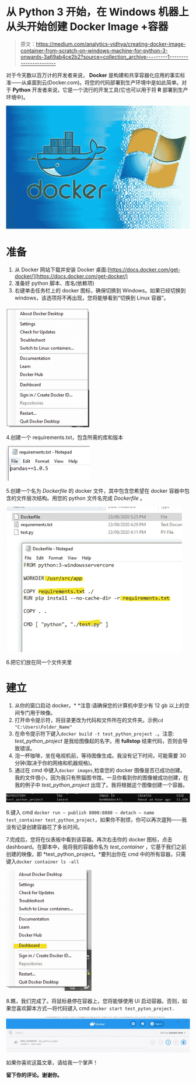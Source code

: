 # 从 Python 3 开始，在 Windows 机器上从头开始创建 Docker Image +容器

> 原文：<https://medium.com/analytics-vidhya/creating-docker-image-container-from-scratch-on-windows-machine-for-python-3-onwards-3a69ab4ce2b2?source=collection_archive---------1----------------------->

对于今天数以百万计的开发者来说， **Docker** 是构建和共享容器化应用的事实标准——从桌面到云(Docker.com)。将您的代码部署到生产环境中是如此简单。对于 **Python** 开发者来说，它是一个流行的开发工具(它也可以用于将 **R** 部署到生产环境中)。

![](img/498803137f8f644234ab871462a934e5.png)

# 准备

1.  从 Docker 网站下载并安装 Docker 桌面:[https://docs.docker.com/get-docker/](https://docs.docker.com/get-docker/)
2.  准备好 python 脚本、库名(依赖项)
3.  右键单击任务栏上的 docker 图标，确保切换到 Windows。如果已经切换到 windows，该选项将不再出现，您将能够看到“切换到 Linux 容器”。

![](img/ce5f6388db0d7e06049703c2d54c47cf.png)

4.创建一个 requirements.txt，包含所需的库和版本

![](img/e49e3e452dcaa31d5f7919863e50438e.png)

5.创建一个名为 *Dockerfile* 的 docker 文件，其中包含您希望在 docker 容器中包含的文件层次结构。用您的 python 文件名完成 *Dockerfile* 。

![](img/856186f95cb38131442a7bfd8fda0823.png)

6.把它们放在同一个文件夹里

# 建立

1.  从你的窗口启动 docker。* *注意:请确保您的计算机中至少有 12 gb 以上的空间专门用于映像。
2.  打开命令提示符，将目录更改为代码和文件所在的文件夹。示例`cd "C:\Users\Folder_Name"`
3.  在命令提示符下键入`docker build -t test_python_project .`。注意: *test_python_project* 是我给图像起的名字。用 **fullstop** 结束代码，否则会导致错误。
4.  泡一杯咖啡，坐在电视机前，等待图像生成。我没有记下时间，可能需要 30 分钟(取决于你的网络和机器规格)。
5.  通过在 cmd 中键入`docker images`,检查您的 docker 图像是否已成功创建。我的文件很小，因为我只有熊猫图书馆。一旦你看到你的图像被成功创建，在我的例子中 *test_python_project* 出现了。我将根据这个图像创建一个容器。

![](img/125198f5cd5e1023ee738983fee897dc.png)

6.键入 cmd `docker run — publish 8000:8080 — detach — name test_container test_python_project`，如果你不耐烦，你可以再次遛狗——我没有记录创建容器花了多长时间。

7.完成后，您将在仪表板中看到该容器。再次右击你的 docker 图标，点击 dashboard。在脚本中，我将我的容器命名为 *test_container* ，它基于我们之前创建的映像，即 *test_python_project。*要列出你在 cmd 中的所有容器，只需键入`docker container ls -all`

![](img/44d6080d5075996e732b6475aafb3547.png)

8.瞧，我们完成了。将鼠标悬停在容器上，您将能够使用 UI 启动容器。否则，如果您喜欢脚本方式—将代码键入 cmd `docker start test_pyton_project.`

![](img/f2d4d034ac812f878ce1563150e47ff4.png)

如果你喜欢这篇文章，请给我一个掌声！

**留下你的评论。谢谢你。**